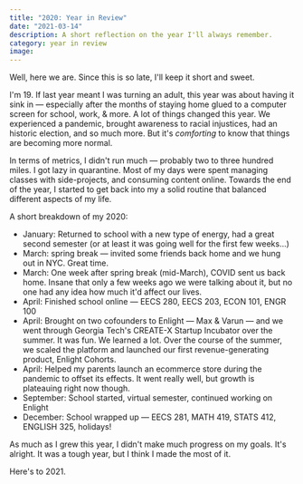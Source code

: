 ```yaml
---
title: "2020: Year in Review"
date: "2021-03-14"
description: A short reflection on the year I'll always remember. 
category: year in review
image:
---
```

Well, here we are. Since this is so late, I'll keep it short and sweet. 

I'm 19. If last year meant I was turning an adult, this year was about having it sink in — especially after the months of staying home glued to a computer screen for school, work, & more. A lot of things changed this year. We experienced a pandemic, brought awareness to racial injustices, had an historic election, and so much more. But it's *comforting* to know that things are becoming more normal. 

In terms of metrics, I didn't run much — probably two to three hundred miles. I got lazy in quarantine. Most of my days were spent managing classes with side-projects, and consuming content online. Towards the end of the year, I started to get back into my a solid routine that balanced different aspects of my life. 

A short breakdown of my 2020: 

- January: Returned to school with a new type of energy, had a great second semester (or at least it was going well for the first few weeks...)
- March: spring break — invited some friends back home and we hung out in NYC. Great time.
- March: One week after spring break (mid-March), COVID sent us back home. Insane that only a few weeks ago we were talking about it, but no one had any idea how much it'd affect our lives.
- April: Finished school online — EECS 280, EECS 203, ECON 101, ENGR 100
- April: Brought on two cofounders to Enlight — Max & Varun — and we went through Georgia Tech's CREATE-X Startup Incubator over the summer. It was fun. We learned a lot. Over the course of the summer, we scaled the platform and launched our first revenue-generating product, Enlight Cohorts.
- April: Helped my parents launch an ecommerce store during the pandemic to offset its effects. It went really well, but growth is plateauing right now though.
- September: School started, virtual semester, continued working on Enlight
- December: School wrapped up — EECS 281, MATH 419, STATS 412, ENGLISH 325, holidays!

As much as I grew this year, I didn't make much progress on my goals. It's alright. It was a tough year, but I think I made the most of it. 

Here's to 2021.